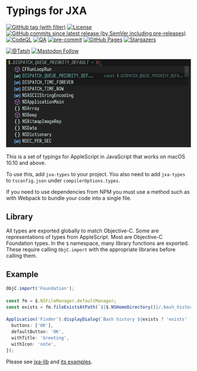 # Typings for JXA

[![GitHub tag (with filter)](https://img.shields.io/github/v/tag/Tatsh/jxa-types)](https://github.com/Tatsh/jxa-types/tags)
[![License](https://img.shields.io/github/license/Tatsh/jxa-types)](https://github.com/Tatsh/jxa-types/blob/master/LICENSE.txt)
[![GitHub commits since latest release (by SemVer including pre-releases)](https://img.shields.io/github/commits-since/Tatsh/jxa-types/v0.0.4/master)](https://github.com/Tatsh/jxa-types/compare/v0.0.4...master)
[![CodeQL](https://github.com/Tatsh/jxa-types/actions/workflows/codeql.yml/badge.svg)](https://github.com/Tatsh/jxa-types/actions/workflows/codeql.yml)
[![QA](https://github.com/Tatsh/jxa-types/actions/workflows/qa.yml/badge.svg)](https://github.com/Tatsh/jxa-types/actions/workflows/qa.yml)
[![pre-commit](https://img.shields.io/badge/pre--commit-enabled-brightgreen?logo=pre-commit&logoColor=white)](https://github.com/pre-commit/pre-commit)
[![GitHub Pages](https://github.com/Tatsh/jxa-types/actions/workflows/pages/pages-build-deployment/badge.svg)](https://tatsh.github.io/jxa-types/)
[![Stargazers](https://img.shields.io/github/stars/Tatsh/jxa-types?logo=github&style=flat)](https://github.com/Tatsh/jxa-types/stargazers)

[![@Tatsh](https://img.shields.io/badge/dynamic/json?url=https%3A%2F%2Fpublic.api.bsky.app%2Fxrpc%2Fapp.bsky.actor.getProfile%2F%3Factor%3Ddid%3Aplc%3Auq42idtvuccnmtl57nsucz72%26query%3D%24.followersCount%26style%3Dsocial%26logo%3Dbluesky%26label%3DFollow%2520%40Tatsh&query=%24.followersCount&style=social&logo=bluesky&label=Follow%20%40Tatsh)](https://bsky.app/profile/Tatsh.bsky.social)
[![Mastodon Follow](https://img.shields.io/mastodon/follow/109370961877277568?domain=hostux.social&style=social)](https://hostux.social/@Tatsh)

![VS Code auto-completion](https://github.com/Tatsh/jxa-types/raw/master/screenshot.png)

This is a set of typings for AppleScript in JavaScript that works on macOS 10.10 and above.

To use this, add `jxa-types` to your project. You also need to add `jxa-types` to `tsconfig.json`
under `compilerOptions.types`.

If you need to use dependencies from NPM you must use a method such as with Webpack to bundle your
code into a single file.

## Library

All types are exported globally to match Objective-C. Some are representations of types from
AppleScript. Most are Objective-C Foundation types. In the `$` namespace, many library functions
are exported. These require calling `ObjC.import` with the appropriate libraries before calling
them.

## Example

```typescript
ObjC.import('Foundation');

const fm = $.NSFileManager.defaultManager;
const exists = fm.fileExistsAtPath(`${$.NSHomeDirectory()}/.bash_history`);

Application('Finder').displayDialog(`Bash history ${exists ? 'exists' : 'does not exist'}.`, {
  buttons: ['OK'],
  defaultButton: 'OK',
  withTitle: 'Greeting',
  withIcon: 'note',
});
```

Please see [jxa-lib](https://github.com/Tatsh/jxa-lib) and
[its examples](https://github.com/Tatsh/jxa-lib-examples).
